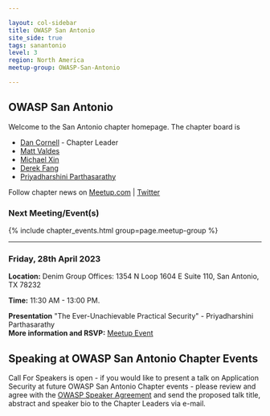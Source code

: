 ```yaml
---

layout: col-sidebar
title: OWASP San Antonio
site_side: true
tags: sanantonio
level: 3
region: North America
meetup-group: OWASP-San-Antonio

---
```


OWASP San Antonio
-----------------
Welcome to the San Antonio chapter homepage. The chapter board is 

* <a href="mailto:dan.cornell@owasp.org">Dan Cornell</a> - Chapter Leader
* <a href="mailto:matt.valdes@owasp.org">Matt Valdes</a>
* <a href="mailto:michael.xin@owasp.org">Michael Xin</a> 
* <a href="mailto:derek.fang@owasp.org">Derek Fang</a>
* <a href="mailto:priyadharshini.parthasarathy@owasp.org">Priyadharshini Parthasarathy</a>

Follow chapter news on [Meetup.com](https://meetup.com/OWASP-San-Antonio) | [Twitter](https://twitter.com/owaspsanantonio)

### Next Meeting/Event(s)

{% include chapter_events.html group=page.meetup-group %}

---------------------
### Friday, 28th April 2023

**Location:** Denim Group Offices: 1354 N Loop 1604 E Suite 110, San Antonio, TX 78232

**Time:** 11:30 AM - 13:00 PM.

**Presentation**
"The Ever-Unachievable Practical Security" - Priyadharshini Parthasarathy <br>
**More information and RSVP:** [Meetup Event](https://www.meetup.com/owasp-sanantonio/events/292870330/)

Speaking at OWASP San Antonio Chapter Events
--------------------------------------------
Call For Speakers is open - if you would like to present a talk on Application Security at future OWASP San Antonio Chapter events - please review and agree with the [OWASP Speaker Agreement](Speaker_Agreement "wikilink") and send the proposed talk title, abstract and speaker bio to the Chapter Leaders via e-mail.
